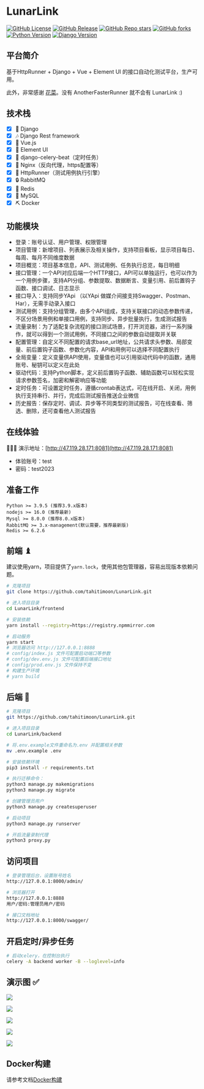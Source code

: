 # LunarLink

[![GitHub License](https://img.shields.io/github/license/tahitimoon/LunarLink)](https://github.com/tahitimoon/LunarLink/blob/main/LICENSE)
[![GitHub Release](https://img.shields.io/github/v/release/tahitimoon/LunarLink)](https://github.com/tahitimoon/LunarLink/releases)
[![GitHub Repo stars](https://img.shields.io/github/stars/tahitimoon/LunarLink)](https://github.com/tahitimoon/LunarLink/stargazers)
[![GitHub forks](https://img.shields.io/github/forks/tahitimoon/LunarLink)](https://github.com/tahitimoon/LunarLink/fork)
[![Python Version](https://img.shields.io/badge/Python-%3E%3D3.9.5-green)](https://python.org/)
[![Django Version](https://img.shields.io/badge/Django-3.2-blue)](https://docs.djangoproject.com/zh-hans/3.2/)

## 平台简介

基于HttpRunner + Django + Vue + Element UI 的接口自动化测试平台，生产可用。

此外，非常感谢 [花菜](https://github.com/lihuacai168)。没有 AnotherFasterRunner 就不会有 LunarLink :)

## 技术栈

- [x]  🎨 Django
- [x]  🎶 Django Rest framework
- [x]  🎉 Vue.js
- [x]  🎃 Element UI
- [x] 🏐 django-celery-beat（定时任务）
- [x]  🎲 Nginx（反向代理，https配置等）
- [x] 👟 HttpRunner（测试用例执行引擎）
- [x]  🔒 RabbitMQ
- [x]  🚚 Redis
- [x]  💎 MySQL
- [x] ⛏ Docker

## 功能模块

- 登录：账号认证、用户管理、权限管理
- 项目管理：新增项目、列表展示及相关操作，支持项目看板，显示项目每日、每周、每月不同维度数据
- 项目概览：项目基本信息，API、测试用例、任务执行总览，每日明细
- 接口管理：一个API对应后端一个HTTP接口，API可以单独运行，也可以作为一个用例步骤，支持API分组、参数提取、数据断言、变量引用、前后置钩子函数、接口调试、日志显示
- 接口导入：支持同步YApi （以YApi 做媒介间接支持Swagger、Postman、Har），无需手动录入接口
- 测试用例：支持分组管理，由多个API组成，支持关联接口的动态参数传递，不区分场景用例和单接口用例，支持同步、异步批量执行，生成测试报告
- 流量录制：为了适配复杂流程的接口测试场景，打开浏览器，进行一系列操作，就可以得到一个测试用例，不同接口之间的参数自动提取并关联
- 配置管理：自定义不同配置的请求base_url地址，公共请求头参数、局部变量、前后置钩子函数、参数化内容，API和用例可以选择不同配置执行
- 全局变量：定义变量供API使用，变量值也可以引用驱动代码中的函数，通用账号、秘钥可以定义在此处
- 驱动代码：支持Python脚本，定义前后置钩子函数、辅助函数可以轻松实现请求参数签名，加密和解密响应等功能
- 定时任务：可设置定时任务，遵循crontab表达式，可在线开启、关闭，用例执行支持串行、并行，完成后测试报告推送企业微信
- 历史报告：保存定时、调试、异步等不同类型的测试报告，可在线查看、筛选、删除，还可查看他人测试报告

## 在线体验

👩‍👧‍👦 演示地址：[http://47.119.28.171:8081](http://47.119.28.171:8081)

- 体验账号：test
- 密码：test2023

##  准备工作

```
Python >= 3.9.5 (推荐3.9.x版本)
nodejs >= 16.0 (推荐最新)
Mysql >= 8.0.0 (推荐8.0.x版本)
RabbitMQ >= 3.x-management(默认需要，推荐最新版)
Redis >= 6.2.6
```

##  前端 ♝

建议使用yarn，项目提供了`yarn.lock`，使用其他包管理器，容易出现版本依赖问题。

```bash
# 克隆项目
git clone https://github.com/tahitimoon/LunarLink.git

# 进入项目目录
cd LunarLink/frontend

# 安装依赖
yarn install --registry=https://registry.npmmirror.com

# 启动服务
yarn start
# 浏览器访问 http://127.0.0.1:8888
# config/index.js 文件可配置启动端口等参数
# config/dev.env.js 文件可配置后端接口地址
# config/prod.env.js 文件保持不变
# 构建生产环境
# yarn build
```

##  后端 💈

```bash
# 克隆项目
git https://github.com/tahitimoon/LunarLink.git

# 进入项目目录
cd LunarLink/backend

# 将.env.example文件重命名为.env 并配置相关参数
mv .env.example .env

# 安装依赖环境
pip3 install -r requirements.txt

# 执行迁移命令：
python3 manage.py makemigrations
python3 manage.py migrate

# 创建管理员用户
python3 manage.py createsuperuser

# 启动项目
python3 manage.py runserver

# 开启流量录制代理
python3 proxy.py
```

##  访问项目

```bash
# 登录管理后台，设置账号姓名
http://127.0.0.1:8000/admin/

# 浏览器打开
http://127.0.0.1:8888
用户/密码:管理员用户/密码

# 接口文档地址
http://127.0.0.1:8000/swagger/
```

## 开启定时/异步任务

```bash
# 启动celery，在控制台执行
celery -A backend worker -B --loglevel=info
```

##  演示图 ✅

![](screenshots/1.png)

![](screenshots/2.png)

![](screenshots/3.png)

![](screenshots/4.png)

![](screenshots/5.gif)

##  Docker构建
请参考文档[Docker构建](deployment/README.md)
